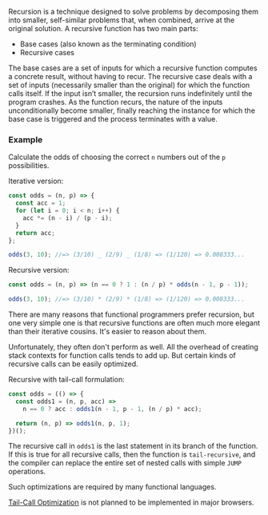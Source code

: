 Recursion is a technique designed to solve problems by decomposing them into smaller, self-similar problems that, when combined, arrive at the original solution. A recursive function has two main parts:

- Base cases (also known as the terminating condition)
- Recursive cases

The base cases are a set of inputs for which a recursive function computes a concrete result, without having to recur. The recursive case deals with a set of inputs (necessarily smaller than the original) for which the function calls itself. If the input isn’t smaller, the recursion runs indefinitely until the program crashes. As the function recurs, the nature of the inputs unconditionally become smaller, finally reaching the instance for which the base case is triggered and the process terminates with a value.

### Example

Calculate the odds of choosing the correct `n` numbers out of the `p` possibilities.

Iterative version:

```javascript
const odds = (n, p) => {
  const acc = 1;
  for (let i = 0; i < n; i++) {
    acc *= (n - i) / (p - i);
  }
  return acc;
};

odds(3, 10); //=> (3/10) _ (2/9) _ (1/8) => (1/120) => 0.008333...
```

Recursive version:

```javascript
const odds = (n, p) => (n == 0 ? 1 : (n / p) * odds(n - 1, p - 1));

odds(3, 10); //=> (3/10) * (2/9) * (1/8) => (1/120) => 0.008333...
```

There are many reasons that functional programmers prefer recursion, but one very simple one is that recursive functions are often much more elegant than their iterative cousins. It's easier to reason about them.

Unfortunately, they often don't perform as well. All the overhead of creating stack contexts for function calls tends to add up. But certain kinds of recursive calls can be easily optimized.

Recursive with tail-call formulation:

```javascript
const odds = (() => {
  const odds1 = (n, p, acc) =>
    n == 0 ? acc : odds1(n - 1, p - 1, (n / p) * acc);

  return (n, p) => odds1(n, p, 1);
})();
```

The recursive call in `odds1` is the last statement in its branch of the function. If this is true for all recursive calls, then the function is `tail-recursive`, and the compiler can replace the entire set of nested calls with simple `JUMP` operations.

Such optimizations are required by many functional languages.

[Tail-Call Optimization](../../../Performance/Tail_Call_Optimization/README.md) is not planned to be implemented in major browsers.
